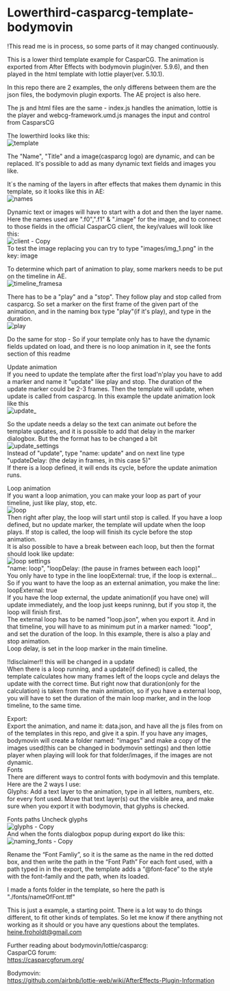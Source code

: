 # Lowerthird-casparcg-template-bodymovin
!This read me is in process, so some parts of it may changed continuously.

This is a lower third template example for CasparCG. 
The animation is exported from After Effects with bodymovin plugin(ver. 5.9.6), and then played in the html template with lottie player(ver. 5.10.1).

In this repo there are 2 examples, the only differens between them are the json files, the bodymovin plugin exports. The AE project is also here.

The js and html files are the same - index.js handles the animation, lottie is the player and webcg-framework.umd.js manages the input and control from CasparsCG

The lowerthird looks like this:<br>
![template](https://user-images.githubusercontent.com/61490904/215807027-f6f5bd25-5fa6-4f50-b03f-a5d0f7e20a3b.JPG)

The "Name", "Title" and a image(casparcg logo) are dynamic, and can be replaced.
It's possible to add as many dynamic text fields and images you like.

It´s the naming of the layers in after effects that makes them dynamic in this template, so it looks like this in AE:<br>
![names](https://user-images.githubusercontent.com/61490904/215814464-2f0f93e0-faf5-414a-a894-070aa41cf364.JPG)

Dynamic text or images will have to start with a dot and then the layer name.<br>
Here the names used are ".f0",".f1" & ".image" for the image, and to connect to those fields in the official CasparCG client, the key/values will look like this:<br>
![client - Copy](https://user-images.githubusercontent.com/61490904/215815595-ae321658-41fb-40f4-b73b-5a00ac42596e.jpg)<br>
To test the image replacing you can try to type "images/img_1.png" in the key: image

To determine which part of animation to play, some markers needs to be put on the timeline in AE.<br>
![timeline_framesa](https://user-images.githubusercontent.com/61490904/215841759-381487b5-e436-40df-a6ce-9373a2eeec37.JPG)<br>

There has to be a "play" and a "stop". They follow play and stop called from casparcg.
So set a marker on the first frame of the given part of the animation, and in the naming box type "play"(if it's play), and type in the duration. <br>
![play](https://user-images.githubusercontent.com/61490904/215842190-422ef16d-9721-4511-923a-014128a5b825.JPG)<br>

Do the same for stop - So if your template only has to have the dynamic fields updated on load, and there is no loop animation in it, see the fonts section of this readme<br>

Update animation<br>
If you need to update the template after the first load'n'play you have to add a marker and name it "update" like play and stop. The duration of the update marker could be 2-3 frames. Then the template will update, when update is called from casparcg. In this example the update animation look like this<br>
![update_](https://user-images.githubusercontent.com/61490904/215846389-9caa6f67-f0d7-4069-90bc-8d35288db52a.gif)

So the update needs a delay so the text can animate out before the template updates, and it is possible to add that delay in the marker dialogbox. But the the format has to be changed a bit<br>
![update_settings](https://user-images.githubusercontent.com/61490904/215847891-a169c8ce-4eed-42a5-b9b3-87fc84e64bd0.JPG)<br>
Instead of "update", type "name: update" and on next line type "updateDelay: (the delay in frames, in this case 5)" <br>
If there is a loop defined, it will ends its cycle, before the update animation runs.

Loop animation<br>
If you want a loop animation, you can make your loop as part of your timeline, just like play, stop, etc.<br>![loop](https://user-images.githubusercontent.com/61490904/215852678-5abe4d43-8071-4fe2-be25-a5ef33b26059.gif)
<br> Then right after play, the loop will start until stop is called. If you have a loop defined, but no update marker, the template will update when the loop plays. If stop is called, the loop will finish its cycle before the stop animation. <br>It is also possible to have a break between each loop, but then the format should look like update:<br>
![loop settings](https://user-images.githubusercontent.com/61490904/215850429-3e171826-3193-4a7c-9468-c2f5de5a6092.JPG)<br>
"name: loop", "loopDelay: (the pause in frames between each loop)" <br>
You only have to type in the line loopExternal: true, if the loop is external...  <br>
So if you want to have the loop as an external animation, you make the line: loopExternal: true<br>
If you have the loop external, the update animation(if you have one) will update immediately, and the loop just keeps runinng, but if you stop it, the loop will finish first. <br>
The external loop has to be named "loop.json", when you export it. And in that timeline, you will have to as minimum put in a marker named: "loop", and set the duration of the loop. In this example, there is also a play and stop animation.<br>
Loop delay, is set in the loop marker in the main timeline.

!!disclaimer!! this will be changed in a update<br>
When there is a loop running, and a update(if defined) is called, the template calculates how many frames left of the loops cycle and delays the update with the correct time. But right now that duration(only for the calculation) is taken from the main animation, so if you have a external loop, you will have to set the duration of the main loop marker, and in the loop timeline, to the same time.<br>

Export:<br>
Export the animation, and name it: data.json, and have all the js files from on of the templates in this repo, and give it a spin. If you have any images, bodymovin will create a folder named: "images" and make a copy of the images used(this can be changed in bodymovin settings) and then lottie player when playing will look for that folder/images, if the images are not dynamic.<br>
Fonts<br>
There are different ways to control fonts with bodymovin and this template.<br> Here are the 2 ways I use:<br>
Glyphs: Add a text layer to the animation, type in all letters, numbers, etc. for every font used. Move that text layer(s) out the visible area, and make sure when you export it with bodymovin, that glyphs is checked.<br>

Fonts paths
Uncheck glyphs<br>
![glyphs - Copy](https://user-images.githubusercontent.com/61490904/215886889-d00748a2-ce1f-462c-92cf-734f55ec7097.JPG) <br>
And when the fonts dialogbox popup during export do like this: <br>
![naming_fonts - Copy](https://user-images.githubusercontent.com/61490904/215887302-0c3390f7-6b1a-48be-99e7-8df55d9bfc25.png)<br>

Rename the “Font Famliy”, so it is the same as the name in the red dotted box, and then write the path in the “Font Path”
For each font used, with a path typed in in the export, the template adds a “@font-face” to the style with the font-family and the path, when its loaded.

I made a fonts folder in the template, so here the path is "./fonts/nameOfFont.ttf"

This is just a example, a starting point. There is a lot way to do things different, to fit other kinds of templates. So let me know if there anything not working as it should or you have any questions about the templates. heine.froholdt@gmail.com

Further reading about bodymovin/lottie/casparcg:<br>
CasparCG forum:<br>
https://casparcgforum.org/

Bodymovin:<br>
https://github.com/airbnb/lottie-web/wiki/AfterEffects-Plugin-Information


























































